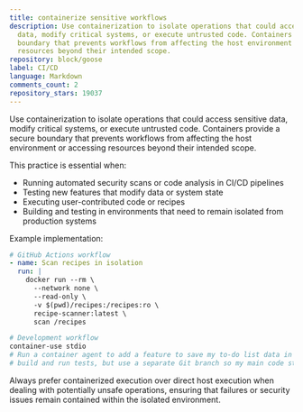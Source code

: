 ```yaml
---
title: containerize sensitive workflows
description: Use containerization to isolate operations that could access sensitive
  data, modify critical systems, or execute untrusted code. Containers provide a secure
  boundary that prevents workflows from affecting the host environment or accessing
  resources beyond their intended scope.
repository: block/goose
label: CI/CD
language: Markdown
comments_count: 2
repository_stars: 19037
---
```


Use containerization to isolate operations that could access sensitive data, modify critical systems, or execute untrusted code. Containers provide a secure boundary that prevents workflows from affecting the host environment or accessing resources beyond their intended scope.

This practice is essential when:
- Running automated security scans or code analysis in CI/CD pipelines
- Testing new features that modify data or system state
- Executing user-contributed code or recipes
- Building and testing in environments that need to remain isolated from production systems

Example implementation:
```yaml
# GitHub Actions workflow
- name: Scan recipes in isolation
  run: |
    docker run --rm \
      --network none \
      --read-only \
      -v $(pwd)/recipes:/recipes:ro \
      recipe-scanner:latest \
      scan /recipes
```

```bash
# Development workflow
container-use stdio
# Run a container agent to add a feature to save my to-do list data in sqlite, 
# build and run tests, but use a separate Git branch so my main code stays safe.
```

Always prefer containerized execution over direct host execution when dealing with potentially unsafe operations, ensuring that failures or security issues remain contained within the isolated environment.